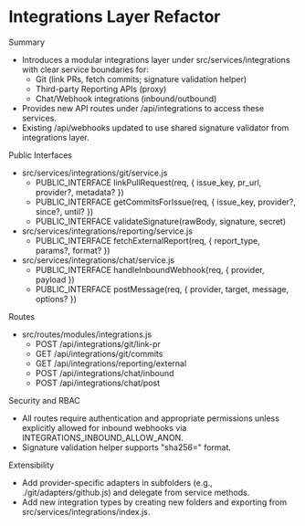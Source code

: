 # Integrations Layer Refactor

Summary
- Introduces a modular integrations layer under src/services/integrations with clear service boundaries for:
  - Git (link PRs, fetch commits; signature validation helper)
  - Third-party Reporting APIs (proxy)
  - Chat/Webhook integrations (inbound/outbound)
- Provides new API routes under /api/integrations to access these services.
- Existing /api/webhooks updated to use shared signature validator from integrations layer.

Public Interfaces
- src/services/integrations/git/service.js
  - PUBLIC_INTERFACE linkPullRequest(req, { issue_key, pr_url, provider?, metadata? })
  - PUBLIC_INTERFACE getCommitsForIssue(req, { issue_key, provider?, since?, until? })
  - PUBLIC_INTERFACE validateSignature(rawBody, signature, secret)
- src/services/integrations/reporting/service.js
  - PUBLIC_INTERFACE fetchExternalReport(req, { report_type, params?, format? })
- src/services/integrations/chat/service.js
  - PUBLIC_INTERFACE handleInboundWebhook(req, { provider, payload })
  - PUBLIC_INTERFACE postMessage(req, { provider, target, message, options? })

Routes
- src/routes/modules/integrations.js
  - POST /api/integrations/git/link-pr
  - GET  /api/integrations/git/commits
  - GET  /api/integrations/reporting/external
  - POST /api/integrations/chat/inbound
  - POST /api/integrations/chat/post

Security and RBAC
- All routes require authentication and appropriate permissions unless explicitly allowed for inbound webhooks via INTEGRATIONS_INBOUND_ALLOW_ANON.
- Signature validation helper supports "sha256=<hex>" format.

Extensibility
- Add provider-specific adapters in subfolders (e.g., ./git/adapters/github.js) and delegate from service methods.
- Add new integration types by creating new folders and exporting from src/services/integrations/index.js.
